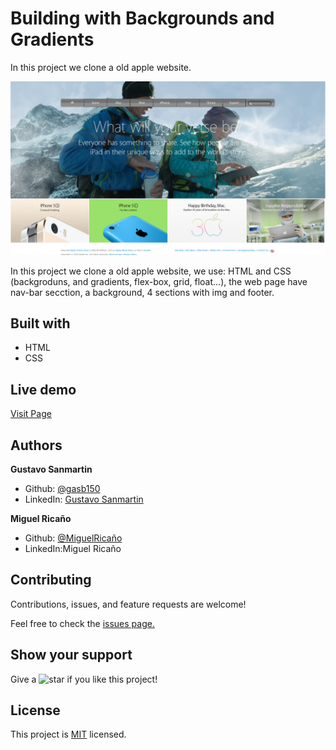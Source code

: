 # Building with Backgrounds and Gradients

In this project we clone a old apple website.

![screenshot](https://raw.githubusercontent.com/gasb150/Clone-old-Apple-website/feature-oldapple/assets/screenshot.png)

In this project we clone a old apple website, we use: HTML and CSS (backgroduns, and gradients, flex-box, grid, float...), the web page have nav-bar secction, a background, 4 sections with img and footer.

<h2>Built with</h2>
<ul>
  <li>HTML</li>
  <li>CSS</li>
</ul>

<h2>Live demo</h2>
<a href="https://gasb150.github.io/Clone-old-Apple-website">Visit Page</a>

<h2>Authors</h2>
<p><strong>Gustavo Sanmartin</strong></p>
<ul>
  <li>Github: <a href="https://github.com/gasb150">@gasb150</a>
  <li>LinkedIn: <a href="https://www.linkedin.com/in/gustavo-sanmartin-b3b68261/">Gustavo Sanmartin</a></li>
</ul>
<p><strong>Miguel Ricaño</strong></p>
<ul>
  <li>Github: <a href="https://github.com/mricanho">@MiguelRicaño</a>
  <li>LinkedIn:<a href="https://www.linkedin.com/in/mricanho/"></a>Miguel Ricaño</li>
</ul>
  
<h2>Contributing</h2>
<p>Contributions, issues, and feature requests are welcome!<p>
<p>Feel free to check the <a href="https://github.com/gasb150/Clone-old-Apple-website/issues/1">issues page.</a></p>
 
<h2>Show your support</h2>
<p> Give a 
  <g-emoji class="g-emoji" alias="star" fallback-src="https://github.githubassets.com/images/icons/emoji/unicode/2b50.png"><img class="emoji" alt="star" height="20" width="20" src="https://github.githubassets.com/images/icons/emoji/unicode/2b50.png"></g-emoji>
  if you like this project!</p>
  
<h2>License</h2>
  <p>This project is <a href="../clone-old-apple-website/LICENSE">MIT</a> licensed.</p>
